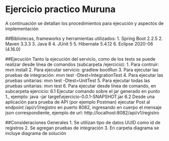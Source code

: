 # Ejercicio practico Muruna
A continuación se detallan los procedimientos para ejecución y aspectos de implementación

##Bibliotecas, frameworks y herramientas utilizados:
	1. Spring Boot 2.2.5
	2. Maven 3.3.3
	3. Java 8
	4. JUnit 5
	5. Hibernate 5.4.12
	6. Eclipse 2020-06 (4.16.0)

##Ejecución
	Tanto la ejecución del servicio, como de los tests se puede realizar desde línea de comandos (subcarpeta /ejercicio):
	1. Para contruir: mvn install
	2. Para ejecutar servicio: gradlew bootRun
	3. Para ejecutar las pruebas de integración: mvn test -Dtest=IntegrationTest
	4. Para ejecutar las pruebas unitarias: mvn test -Dtest=UnitTest
	5. Para ejecutar todas las pruebas unitarias: mvn test
	6. Para ejecutar desde línea de comando, en subcarpeta ejercicio:
		6.1 Ejecutar comando sobre el jar generado en punto 1., ejemplo: 
			java -jar target\ejercicio-0.0.1-SNAPSHOT.jar
		6.2 Desde una aplicación para prueba de API (por ejemplo Postman) ejecutar Post al endpoint /api/v1/registro en puerto 8082, ingresando en cuerpo el mensaje json correspondiente, ejemplo de url:
			http://localhost:8082/api/v1/registro

##Consideraciones Generales
	1. Se utilizan tipo de datos UUID como id de registros
	2. Se agregan pruebas de integración
	3. En carpeta diagrama se incluye diagrama de solución
